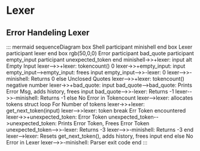 # Lexer

<h2>Error Handeling Lexer </h2>

::: mermaid
sequenceDiagram
	box Shell
	participant minishell
	end
	box Lexer
	participant lexer
	end
	box rgb(50,0,0) Error
	participant bad_quote
	participant empty_input
	participant unexpected_token
	end
	minishell->>+lexer: input
	alt Empty Input
		lexer-->>+lexer: tokencount() 0
		lexer->>+empty_input: input
		empty_input-->empty_input: frees input
		empty_input-->>-lexer: 0
		lexer-->>-minishell: Returns 0
	else Unclosed Quotes
		lexer-->>+lexer: tokencount() negative number
		lexer->>+bad_quote: input
		bad_quote-->bad_quote: Prints Error Msg, adds history, frees input
		bad_quote-->>-lexer: Returns -1
		lexer-->>-minishell: Returns -1
	else No Error in Tokencount
		lexer-->lexer: allocates tokens struct
		loop For Number of tokens
			lexer->>+lexer: get_next_token(input)
			lexer-->>lexer: token
			break Err Token encountered
				lexer->>+unexpected_token: Error Token
				unexpected_token-->unexpected_token: Prints Error Token, Frees Error Token
				unexpected_token-->>-lexer: Returns -3
				lexer-->>-minishell: Returns -3
			end
		lexer-->lexer: Resets get_next_token(), adds history, frees input
		end
	else No Error in Lexer
		lexer-->>-minishell: Parser exit code
	end
:::
